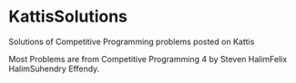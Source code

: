 # KattisSolutions
Solutions of Competitive Programming problems posted on Kattis

Most Problems are from Competitive Programming 4 by Steven HalimFelix HalimSuhendry Effendy.

